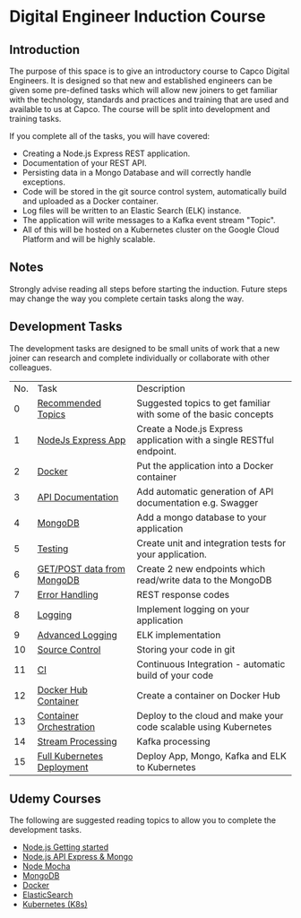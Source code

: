 # Digital Engineer Induction Course

## Introduction

The purpose of this space is to give an introductory course to Capco Digital Engineers. It is designed so that new and established engineers can be given some pre-defined tasks which will allow new joiners to get familiar with the technology, standards and practices and training that are used and available to us at Capco. The course will be split into development and training tasks.

If you complete all of the tasks, you will have covered:

* Creating a Node.js Express REST application.
* Documentation of your REST API.
* Persisting data in a Mongo Database and will correctly handle exceptions.
* Code will be stored in the git source control system, automatically build and uploaded as a Docker container.
* Log files will be written to an Elastic Search (ELK) instance.
* The application will write messages to a Kafka event stream "Topic".
* All of this will be hosted on a Kubernetes cluster on the Google Cloud Platform and will be highly scalable.

## Notes

Strongly advise reading all steps before starting the induction. Future steps may change the way you complete certain tasks along the way.

## Development Tasks

The development tasks are designed to be small units of work that a new joiner can research and complete individually or collaborate with other colleagues.

|     |                                                                                                               |                                                                  |
|-----|---------------------------------------------------------------------------------------------------------------|------------------------------------------------------------------|
| No. | Task                                                                                                          | Description                                                      |
| 0   | [Recommended Topics](Recommended_Topics.md) | Suggested topics to get familiar with some of the basic concepts |
| 1   | [NodeJs Express App](nodejs_express_app.md)      | Create a Node.js Express application with a single RESTful endpoint. |
| 2   | [Docker](Docker.md)                          | Put the application into a Docker container                      |
| 3   | [API Documentation](API_Documentation.md)    | Add automatic generation of API documentation e.g. Swagger       |
| 4   | [MongoDB](MongoDB.md)                        | Add a mongo database to your application                         |
| 5   | [Testing](Testing.md)                        | Create unit and integration tests for your application.          |
| 6   | [GET/POST data from MongoDB](GET_POST_data_from_MongoDB.md)             | Create 2 new endpoints which read/write data to the MongoDB      |
| 7   | [Error Handling](Error_Handling.md)          | REST response codes                                              |
| 8   | [Logging](Logging.md)                        | Implement logging on your application                            |
| 9   | [Advanced Logging](../shared/Advanced_Logging.md)      | ELK implementation                                               |
| 10  | [Source Control](Source_Control.md)          | Storing your code in git                                         |
| 11  | [CI](CI_CD_Pipeline.md)                                                                                          | Continuous Integration - automatic build of your code            |
| 12  | [Docker Hub Container](../shared/Docker_Hub_Container.md)                                                                  | Create a container on Docker Hub                                 |
| 13  | [Container Orchestration](../shared/Container_Orchestration.md)                                                            | Deploy to the cloud and make your code scalable using Kubernetes |
| 14  | [Stream Processing](Stream_Processing.md)                                                                        | Kafka processing                                                 |
| 15  | [Full Kubernetes Deployment](../shared/Full_Kubernetes_Deployment.md)                                                      | Deploy App, Mongo, Kafka and ELK to Kubernetes                   |

## Udemy Courses

The following are suggested reading topics to allow you to complete the development tasks.

* [Node.js Getting started](https://capco.udemy.com/course/node-js-mongo-db-2018/)
* [Node.js API Express & Mongo](https://capco.udemy.com/course/nodejs-api-masterclass/)
* [Node Mocha](https://capco.udemy.com/course/nodejs-unit-testing-in-depth/)
* [MongoDB](https://capco.udemy.com/course/mongodb-the-complete-developers-guide/)
* [Docker](https://capco.udemy.com/course/learn-docker/)
* [ElasticSearch](https://capco.udemy.com/course/complete-elasticsearch-masterclass-with-kibana-and-logstash/)
* [Kubernetes (K8s)](https://capco.udemy.com/course/learn-kubernetes/)
